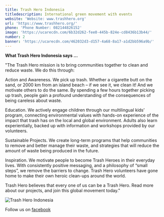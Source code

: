 ```yaml
---
title: Trash Hero Indonesia
titledescription: International green movement with events
website: 'Website: www.trashhero.org'
url: 'https://www.trashhero.org/'
phone: 'Phone Number: 082144826152'
image: 'https://ucarecdn.com/6b32d262-fee0-445b-824e-cd8436b13b44/'
number: 2
banner: 'https://ucarecdn.com/462032d3-d157-4a68-8a17-a1d2bb596a9b/'
---
```

**What Trash Hero Indonesia says ...**

"The Trash Hero mission is to bring communities together to clean and reduce waste. We do this through:

Action and Awareness. We pick up trash. Whether a cigarette butt on the sand, or 2000 km from an island beach – if we see it, we clean it! And we motivate others to do the same. By spending a few hours together picking up trash, people gain a profound understanding of the consequences of being careless about waste.

Education. We actively engage children through our multilingual kids’ program, connecting environmental values with hands-on experience of the impact that trash has on the local and global environment. Adults also learn experientially, backed up with information and workshops provided by our volunteers.

Sustainable Projects. We create long-term programs that help communities  to remove and better manage their waste, and strategies that will reduce the amount of waste being produced in the future.

Inspiration. We motivate people to become Trash Heroes in their everyday lives. With consistently positive messaging, and a philosophy of “small steps”, we remove the barriers to change. Trash Hero volunteers have gone home to make their own heroic clean-ups around the world.

Trash Hero believes that every one of us can be a Trash Hero. Read more about our projects, and join this global movement today."

![Trash Hero Indonesia](https://ucarecdn.com/8ae70317-f5d7-48bf-b680-50269f07daaf/ "Trash Hero Indonesia")

Follow us on [facebook](www.facebook.com/trashheroindonesia)
